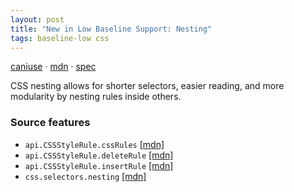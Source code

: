 ```yaml
---
layout: post
title: "New in Low Baseline Support: Nesting"
tags: baseline-low css
---
```


[caniuse](https://caniuse.com/?search=nesting) · [mdn](https://developer.mozilla.org/en-US/search?q=Nesting) · [spec](https://drafts.csswg.org/css-nesting-1/)

CSS nesting allows for shorter selectors, easier reading, and more modularity by nesting rules inside others.

### Source features

- ``api.CSSStyleRule.cssRules`` [[mdn]](https://developer.mozilla.org/en-US/search?q=api.CSSStyleRule.cssRules)
- ``api.CSSStyleRule.deleteRule`` [[mdn]](https://developer.mozilla.org/en-US/search?q=api.CSSStyleRule.deleteRule)
- ``api.CSSStyleRule.insertRule`` [[mdn]](https://developer.mozilla.org/en-US/search?q=api.CSSStyleRule.insertRule)
- ``css.selectors.nesting`` [[mdn]](https://developer.mozilla.org/en-US/search?q=css.selectors.nesting)
